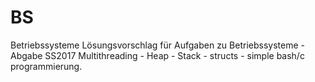 # BS
Betriebssysteme
Lösungsvorschlag für Aufgaben zu Betriebssysteme - Abgabe SS2017
Multithreading - Heap - Stack - structs - simple bash/c programmierung.
